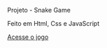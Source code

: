 
<!DOCTYPE html> 
<html> 
<head> 

<body> 
<p> Projeto - Snake Game </p> 
<p> Feito em Html, Css e JavaScript </p>

<a href="https://73rnandal1ma.github.io/Snake-Game/"> Acesse o jogo </a>

</body>

</html> 
 
